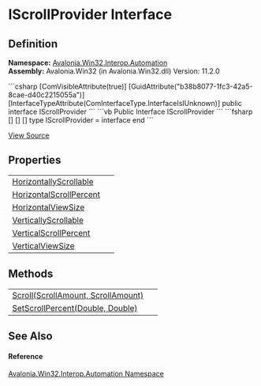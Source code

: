 # IScrollProvider Interface




## Definition
**Namespace:** <a href="N_Avalonia_Win32_Interop_Automation">Avalonia.Win32.Interop.Automation</a>  
**Assembly:** Avalonia.Win32 (in Avalonia.Win32.dll) Version: 11.2.0

<Tabs groupId="api-code-preview">
<TabItem value="csharp" label="C#">
```csharp
[ComVisibleAttribute(true)]
[GuidAttribute("b38b8077-1fc3-42a5-8cae-d40c2215055a")]
[InterfaceTypeAttribute(ComInterfaceType.InterfaceIsIUnknown)]
public interface IScrollProvider
```
</TabItem>
<TabItem value="vb" label="VB">
```vb
<ComVisibleAttribute(true)>
<GuidAttribute("b38b8077-1fc3-42a5-8cae-d40c2215055a")>
<InterfaceTypeAttribute(ComInterfaceType.InterfaceIsIUnknown)>
Public Interface IScrollProvider
```
</TabItem>
<TabItem value="fsharp" label="F#">
```fsharp
[<ComVisibleAttribute(true)>]
[<GuidAttribute("b38b8077-1fc3-42a5-8cae-d40c2215055a")>]
[<InterfaceTypeAttribute(ComInterfaceType.InterfaceIsIUnknown)>]
type IScrollProvider = interface end
```
</TabItem>
</Tabs>



<a href="https://github.com/AvaloniaUI/Avalonia/tree/master/src/Windows/Avalonia.Win32/Interop/Automation/IScrollProvider.cs" title="View the source code">View Source</a>



## Properties
<table>
<tr>
<td><a href="P_Avalonia_Win32_Interop_Automation_IScrollProvider_HorizontallyScrollable">HorizontallyScrollable</a></td>
<td> </td>
</tr>
<tr>
<td><a href="P_Avalonia_Win32_Interop_Automation_IScrollProvider_HorizontalScrollPercent">HorizontalScrollPercent</a></td>
<td> </td>
</tr>
<tr>
<td><a href="P_Avalonia_Win32_Interop_Automation_IScrollProvider_HorizontalViewSize">HorizontalViewSize</a></td>
<td> </td>
</tr>
<tr>
<td><a href="P_Avalonia_Win32_Interop_Automation_IScrollProvider_VerticallyScrollable">VerticallyScrollable</a></td>
<td> </td>
</tr>
<tr>
<td><a href="P_Avalonia_Win32_Interop_Automation_IScrollProvider_VerticalScrollPercent">VerticalScrollPercent</a></td>
<td> </td>
</tr>
<tr>
<td><a href="P_Avalonia_Win32_Interop_Automation_IScrollProvider_VerticalViewSize">VerticalViewSize</a></td>
<td> </td>
</tr>
</table>

## Methods
<table>
<tr>
<td><a href="M_Avalonia_Win32_Interop_Automation_IScrollProvider_Scroll">Scroll(ScrollAmount, ScrollAmount)</a></td>
<td> </td>
</tr>
<tr>
<td><a href="M_Avalonia_Win32_Interop_Automation_IScrollProvider_SetScrollPercent">SetScrollPercent(Double, Double)</a></td>
<td> </td>
</tr>
</table>

## See Also


#### Reference
<a href="N_Avalonia_Win32_Interop_Automation">Avalonia.Win32.Interop.Automation Namespace</a>  

